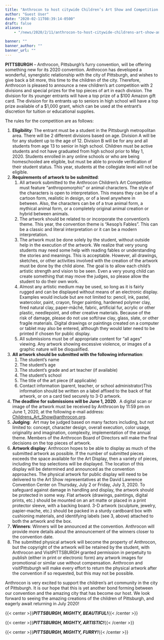 ```yaml
---
title: "Anthrocon to host citywide Children’s Art Show and Competition in 2020"
author: "Guest User"
date: "2020-02-11T08:39:14-0500"
draft: false
aliases:
    - "/news/2020/2/11/anthrocon-to-host-citywide-childrens-art-show-and-competition-in-2020"

banner: ""
banner_author: ""
banner_url: ""
---
```


**PITTSBURGH** – Anthrocon, Pittsburgh’s furry convention, will be offering something new for its 2020 convention.&nbsp;Anthrocon has developed a wonderful, synergistic relationship with the city of Pittsburgh, and wishes to give back a bit more, this time to the children of the city.&nbsp;Therefore, Anthrocon is pleased to announce a new children’s art competition with 2 divisions and special prizes for the top pieces of art in each division.  The division for its younger entrants will have a top prize of a $100 Amazon gift card.&nbsp;The division for its entrants up to seniors in high school will have a top prize available of a $1,000 grant, which can be used at the entrant’s discretion for tuition or educational supplies.

The rules for the competition are as follows:

1. **Eligibility**:&nbsp;The entrant must be a student in the Pittsburgh metropolitan area.&nbsp;There will be 2 different divisions based on age.  Division A will be for any student up to the age of 12.&nbsp;Division B will be for any and all students from age 13 to senior in high school.   Children must be active students and not have graduated from high school prior to May 1, 2020.&nbsp;Students enrolled in any online schools or who are being homeschooled are eligible, but must be able to provide verification of their student status.  This year, students at the collegiate level will not be eligible.
2. **Requirements of artwork to be submitted**:
    1. All artwork submitted to the Anthrocon Children’s Art Competition must feature “anthropomorphic” or animal characters.&nbsp;The style of the characters is open to interpretation.  This means they can be of a cartoon form, realistic in design, or of a level anywhere in between.&nbsp;Also, the characters can be of a true animal form, a mythical animal form, or a completely original animal creation or hybrid between animals.
    2. The artwork should be related to or incorporate the convention’s theme.&nbsp;This year, the convention theme is “Aesop’s Fables”.  This can be a classic and literal interpretation or it can be a modern interpretation.
    3. The artwork must be done solely by the student, without outside help in the execution of the artwork.&nbsp;We realize that very young students may need some help with reading fables or understanding the stories and meanings.&nbsp;This is acceptable. However, all drawings, sketches, or other activities involved with the creation of the artwork must be done by the child alone.&nbsp;The goal is to allow each child’s artistic strength and vision to be seen.  Even a very young child can create something that may move the judges, so please allow the student to do their own work.
    4. Almost any artistic medium may be used, so long as it is fairly rugged and can be displayed without means of an electronic display. Examples would include but are not limited to: pencil, ink, pastel, watercolor, paint, crayon, finger painting, hardened polymer clay, fired natural clay, paper-mâché, fabric, artificial fur, acrylic or other plastic, needlepoint, and other creative materials. Because of the risk of damage, please do not use soft/raw clay, glass, slate, or other fragile materials. Digital drawings or paintings created on a computer or tablet may also be entered, although they would later need to be printed if chosen for public display.
    5. All submissions must be of appropriate content for “all ages” viewing.&nbsp;Any artwork showing excessive violence, or images of a graphic nature will be disqualified.
3. **All artwork should be submitted with the following information**:
    1. The student’s name
    2. The student’s age
    3. The student’s grade and art teacher (if available)
    4. The student’s school
    5. The title of the art piece (if applicable)
    6. Contact information (parent, teacher, or school administrator)This information should be written on a label affixed to the back of flat artwork, or on a card tied securely to 3-D artwork.
4. **The deadline for submissions will be June 1, 2020**. &nbsp;A digital scan or image of the artwork must be received by Anthrocon by 11:59 pm on June 1, 2020, at the following e-mail address: Childrens_Art_Show@anthrocon.org.
5. **Judging**: &nbsp;Art may be judged based on many factors including, but not limited to:&nbsp;concept, character design, overall execution, color usage, originality and imagination, complexity, implementation of the annual theme.&nbsp;Members of the Anthrocon Board of Directors will make the final decisions on the top pieces of artwork.
6. **Artwork display**:&nbsp;Anthrocon hopes to be able to display as much of the submitted artwork as possible.&nbsp;If the number of submitted pieces exceeds the space available for the Art Display, then a variety of pieces, including the top selections will be displayed.&nbsp;The location of this display will be determined and announced as the convention approaches.  The physical artwork for public display will need to be delivered to the Art Show representatives at the David Lawrence Convention Center on Thursday, July 2 or Friday, July 3, 2020.&nbsp;To safeguard against damage in handling and display, the artwork should be protected in some way.  Flat artwork (drawings, paintings, digital prints, etc.) should be mounted on an art matte or placed in a print protector sleeve, with a backing board.  3-D artwork (sculpture, jewelry, papier-mache, etc.) should be packed in a sturdy cardboard box with cushioning materials, and identifying labels (see 3, above) attached to both the artwork and the box.
7. **Winners**:&nbsp;Winners will be announced at the convention.&nbsp;Anthrocon will provide more details about the announcement of the winners closer to the convention date.
8. The submitted physical artwork will become the property of Anthrocon, but the copyright of the artwork will be retained by the student, with Anthrocon and VisitPITTSBURGH granted permission in perpetuity to publish (either in print or electronic form) any artwork images for promotional or similar use without compensation. Anthrocon and visitPittsburgh will make every effort to return the physical artwork after the convention if so requested, but this may not be possible.

Anthrocon is very excited to support the children’s art community in the city of Pittsburgh.&nbsp;It is our hope that this is yet another bond forming between our convention and the amazing city that has become our host.&nbsp;We look forward to seeing the amazing creations of the children of Pittsburgh, and eagerly await returning in July 2020!

{{< center >}}***PITTSBURGH, MIGHTY, BEAUTIFUL!***{{< /center >}}

{{< center >}}***PITTSBURGH, MIGHTY, ARTISTIC!***{{< /center >}}

{{< center >}}***PITTSBURGH, MIGHTY, FURRY!***{{< /center >}}
